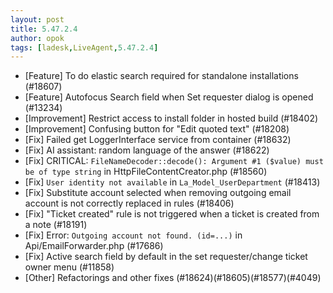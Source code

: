 ```yaml
---
layout: post
title: 5.47.2.4
author: opok
tags: [ladesk,LiveAgent,5.47.2.4]
---
```

- [Feature] To do elastic search required for standalone installations (#18607)
- [Feature] Autofocus Search field when Set requester dialog is opened (#13234)
- [Improvement] Restrict access to install folder in hosted build (#18402)
- [Improvement] Confusing button for "Edit quoted text" (#18208)
- [Fix] Failed get LoggerInterface service from container (#18632)
- [Fix] AI assistant: random language of the answer (#18622)
- [Fix] CRITICAL: `FileNameDecoder::decode(): Argument #1 ($value) must be of type string` in HttpFileContentCreator.php (#18560)
- [Fix] `User identity not available` in `La_Model_UserDepartment` (#18413)
- [Fix] Substitute account selected when removing outgoing email account is not correctly replaced in rules (#18406)
- [Fix] "Ticket created" rule is not triggered when a ticket is created from a note (#18191)
- [Fix] Error: `Outgoing account not found. (id=...)` in Api/EmailForwarder.php (#17686)
- [Fix] Active search field by default in the set requester/change ticket owner menu (#11858)
- [Other] Refactorings and other fixes (#18624)(#18605)(#18577)(#4049)